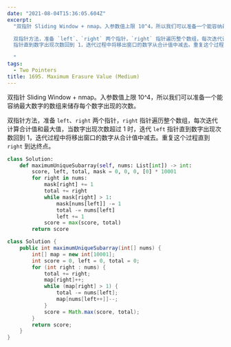 ```yaml
---
date: "2021-08-04T15:36:05.604Z"
excerpt:
  "双指针 Sliding Window + nmap。入参数值上限 10^4，所以我们可以准备一个能容纳最大数字的数组来储存每个数字出现的次数。

  双指针方法，准备 `left`、`right` 两个指针，`right` 指针遍历整个数组，每次迭代计算合计值和最大值，当数字出现次数超过 1 时，迭代 `left`
  指针直到数字出现次数回到 1，迭代过程中将移出窗口的数字从合计值中减去。重复这个过程直到 `right` 到达终点。

  "
tags:
  - Two Pointers
title: 1695. Maximum Erasure Value (Medium)
---
```


双指针 Sliding Window + nmap。入参数值上限 10^4，所以我们可以准备一个能容纳最大数字的数组来储存每个数字出现的次数。

双指针方法，准备 `left`、`right` 两个指针，`right` 指针遍历整个数组，每次迭代计算合计值和最大值，当数字出现次数超过 1 时，迭代 `left` 指针直到数字出现次数回到 1，迭代过程中将移出窗口的数字从合计值中减去。重复这个过程直到 `right` 到达终点。

```python
class Solution:
    def maximumUniqueSubarray(self, nums: List[int]) -> int:
        score, left, total, mask = 0, 0, 0, [0] * 10001
        for right in nums:
            mask[right] += 1
            total += right
            while mask[right] > 1:
                mask[nums[left]] -= 1
                total -= nums[left]
                left += 1
            score = max(score, total)
        return score
```

```java
class Solution {
    public int maximumUniqueSubarray(int[] nums) {
        int[] map = new int[10001];
        int score = 0, left = 0, total = 0;
        for (int right : nums) {
            total += right;
            map[right]++;
            while (map[right] > 1) {
                total -= nums[left];
                map[nums[left++]]--;
            }
            score = Math.max(score, total);
        }
        return score;
    }
}
```
